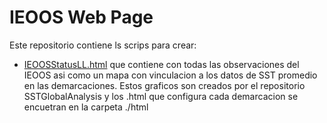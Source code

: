 # IEOOS Web Page

Este repositorio contiene ls scrips para crear:

- [IEOOSStatusLL.html](https://www.oceanografia.es/IEOOS/IEOOSStatusLL.html) que contiene con todas las observaciones del IEOOS
asi como un mapa con vinculacion a los datos de SST promedio en las demarcaciones. Estos graficos son creados por el repositorio SSTGlobalAnalysis y los .html que configura cada demarcacion se encuetran en la carpeta ./html

